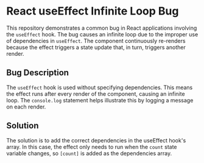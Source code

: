 # React useEffect Infinite Loop Bug

This repository demonstrates a common bug in React applications involving the `useEffect` hook.  The bug causes an infinite loop due to the improper use of dependencies in `useEffect`. The component continuously re-renders because the effect triggers a state update that, in turn, triggers another render.

## Bug Description

The `useEffect` hook is used without specifying dependencies.  This means the effect runs after every render of the component, causing an infinite loop.  The `console.log` statement helps illustrate this by logging a message on each render. 

## Solution

The solution is to add the correct dependencies in the useEffect hook's array.  In this case, the effect only needs to run when the `count` state variable changes, so `[count]` is added as the dependencies array.